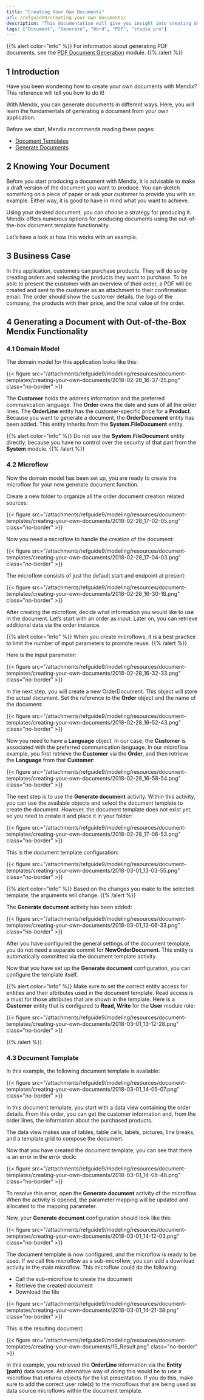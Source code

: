 ```yaml
---
title: "Creating Your Own Documents"
url: /refguide9/creating-your-own-documents/
description: "This documentation will give you insight into creating documents with Mendix."
tags: ["Document", "Generate", "Word", "PDF", "studio pro"]
---
```


{{% alert color="info" %}}
For information about generating PDF documents, see the [PDF Document Generation](/appstore/modules/document-generation/) module.
{{% /alert %}}

## 1 Introduction

Have you been wondering how to create your own documents with Mendix? This reference will tell you how to do it!

With Mendix, you can generate documents in different ways. Here, you will learn the fundamentals of generating a document from your own application.

Before we start, Mendix recommends reading these pages:

* [Document Templates](/refguide9/document-templates/)
* [Generate Documents](/refguide9/generate-document/)

## 2 Knowing Your Document

Before you start producing a document with Mendix, it is advisable to make a draft version of the document you want to produce. You can sketch something on a piece of paper or ask your customer to provide you with an example. Either way, it is good to have in mind what you want to achieve.

Using your desired document, you can choose a strategy for producing it. Mendix offers numerous options for producing documents using the out-of-the-box document template functionality.

Let’s have a look at how this works with an example.

## 3 Business Case

In this application, customers can purchase products. They will do so by creating orders and selecting the products they want to purchase. To be able to present the customer with an overview of their order, a PDF will be created and sent to the customer as an attachment to their confirmation email. The order should show the customer details, the logo of the company, the products with their price, and the total value of the order.

## 4 Generating a Document with Out-of-the-Box Mendix Functionality

### 4.1 Domain Model

The domain model for this application looks like this:

{{< figure src="/attachments/refguide9/modeling/resources/document-templates/creating-your-own-documents/2018-02-28_16-37-25.png" class="no-border" >}}

The **Customer** holds the address information and the preferred communication language. The **Order** owns the date and sum of all the order lines. The **OrderLine** entity has the customer-specific price for a **Product**. Because you want to generate a document, the **OrderDocument** entity has been added. This entity inherits from the **System.FileDocument** entity.

{{% alert color="info" %}}
Do not use the **System.FileDocument** entity directly, because you have no control over the security of that part from the **System** module.
{{% /alert %}}

### 4.2 Microflow

Now the domain model has been set up, you are ready to create the microflow for your new generate document function.

Create a new folder to organize all the order document creation related sources:

{{< figure src="/attachments/refguide9/modeling/resources/document-templates/creating-your-own-documents/2018-02-28_17-02-05.png" class="no-border" >}}

Now you need a microflow to handle the creation of the document:

{{< figure src="/attachments/refguide9/modeling/resources/document-templates/creating-your-own-documents/2018-02-28_17-04-03.png" class="no-border" >}}

The microflow consists of just the default start and endpoint at present:

{{< figure src="/attachments/refguide9/modeling/resources/document-templates/creating-your-own-documents/2018-02-28_16-30-18.png" class="no-border" >}}

After creating the microflow, decide what information you would like to use in the document. Let’s start with an order as input. Later on, you can retrieve additional data via the order instance.

{{% alert color="info" %}}
When you create microflows, it is a best practice to limit the number of input parameters to promote reuse.
{{% /alert %}}

Here is the input parameter:

{{< figure src="/attachments/refguide9/modeling/resources/document-templates/creating-your-own-documents/2018-02-28_16-32-33.png" class="no-border" >}}

In the next step, you will create a new OrderDocument. This object will store the actual document. Set the reference to the **Order** object and the name of the document:

{{< figure src="/attachments/refguide9/modeling/resources/document-templates/creating-your-own-documents/2018-02-28_16-52-43.png" class="no-border" >}}

Now you need to have a **Language** object. In our case, the **Customer** is associated with the preferred communication language. In our microflow example, you first retrieve the **Customer** via the **Order**, and then retrieve the **Language** from that **Customer**:

{{< figure src="/attachments/refguide9/modeling/resources/document-templates/creating-your-own-documents/2018-02-28_16-58-54.png" class="no-border" >}}

The next step is to use the **Generate document** activity. Within this activity, you can use the available objects and select the document template to create the document. However, the document template does not exist yet, so you need to create it and place it in your folder:

{{< figure src="/attachments/refguide9/modeling/resources/document-templates/creating-your-own-documents/2018-02-28_17-06-53.png" class="no-border" >}}

This is the document template configuration:

{{< figure src="/attachments/refguide9/modeling/resources/document-templates/creating-your-own-documents/2018-03-01_13-03-55.png" class="no-border" >}}

{{% alert color="info" %}}
Based on the changes you make to the selected template, the arguments will change.
{{% /alert %}}

The **Generate document** activity has been added:

{{< figure src="/attachments/refguide9/modeling/resources/document-templates/creating-your-own-documents/2018-03-01_13-06-33.png" class="no-border" >}}

After you have configured the general settings of the document template, you do not need a separate commit for **NewOrderDocument**. This entity is automatically committed via the document template activity.

Now that you have set up the **Generate document** configuration, you can configure the template itself.

{{% alert color="info" %}}
Make sure to set the correct entity access for entities and their attributes used in the document template. Read access is a must for those attributes that are shown in the template. Here is a **Customer** entity that is configured to **Read, Write** for the **User** module role:

{{< figure src="/attachments/refguide9/modeling/resources/document-templates/creating-your-own-documents/2018-03-01_13-12-28.png" class="no-border" >}}

{{% /alert %}}

### 4.3 Document Template

In this example, the following document template is available:

{{< figure src="/attachments/refguide9/modeling/resources/document-templates/creating-your-own-documents/2018-03-01_14-05-07.png" class="no-border" >}}

In this document template, you start with a data view containing the order details. From this order, you can get the customer information and, from the order lines, the information about the purchased products.

The data view makes use of tables, table cells, labels, pictures, line breaks, and a template grid to compose the document.

Now that you have created the document template, you can see that there is an error in the error dock:

{{< figure src="/attachments/refguide9/modeling/resources/document-templates/creating-your-own-documents/2018-03-01_14-08-48.png" class="no-border" >}}

To resolve this error, open the **Generate document** activity of the microflow. When the activity is opened, the parameter mapping will be updated and allocated to the mapping parameter.

Now, your **Generate document** configuration should look like this:

{{< figure src="/attachments/refguide9/modeling/resources/document-templates/creating-your-own-documents/2018-03-01_14-12-03.png" class="no-border" >}}

The document template is now configured, and the microflow is ready to be used. If we call this microflow as a sub-microflow, you can add a download activity in the main microflow. This microflow could do the following:

* Call the sub-microflow to create the document
* Retrieve the created document
* Download the file

{{< figure src="/attachments/refguide9/modeling/resources/document-templates/creating-your-own-documents/2018-03-01_14-21-38.png" class="no-border" >}}

This is the resulting document:

{{< figure src="/attachments/refguide9/modeling/resources/document-templates/creating-your-own-documents/15_Result.png" class="no-border" >}}

In this example, you retrieved the **OrderLine** information via the **Entity (path)** data source. An alternative way of doing this would be to use a microflow that returns objects for the list presentation. If you do this, make sure to add the correct user role(s) to the microflows that are being used as data source microflows within the document template.
